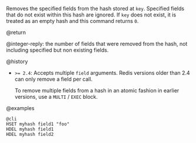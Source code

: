 Removes the specified fields from the hash stored at `key`. Specified fields
that do not exist within this hash are ignored. If `key` does not exist, it is
treated as an empty hash and this command returns `0`.

@return

@integer-reply: the number of fields that were removed from the hash, not
including specified but non existing fields.

@history

* `>= 2.4`: Accepts multiple `field` arguments. Redis versions older than 2.4
  can only remove a field per call.

  To remove multiple fields from a hash in an atomic fashion in earlier
  versions, use a `MULTI` / `EXEC` block.

@examples

    @cli
    HSET myhash field1 "foo"
    HDEL myhash field1
    HDEL myhash field2
